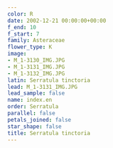```yaml
---
color: R
date: 2002-12-21 00:00:00+00:00
f_end: 10
f_start: 7
family: Asteraceae
flower_type: K
image:
- M_1-3130_IMG.JPG
- M_1-3131_IMG.JPG
- M_1-3132_IMG.JPG
latin: Serratula tinctoria
lead: M_1-3131_IMG.JPG
lead_sample: false
name: index.en
order: Serratula
parallel: false
petals_joined: false
star_shape: false
title: Serratula tinctoria
---
```

